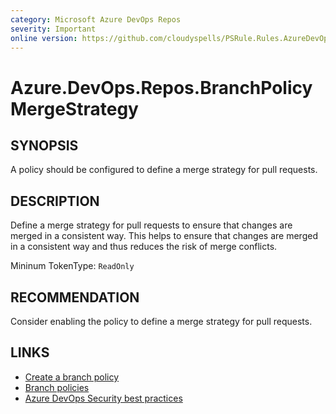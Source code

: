 ```yaml
---
category: Microsoft Azure DevOps Repos
severity: Important
online version: https://github.com/cloudyspells/PSRule.Rules.AzureDevOps/blob/main/src/PSRule.Rules.AzureDevOps/en/Azure.DevOps.Repos.BranchPolicyMergeStrategy.md
---
```


# Azure.DevOps.Repos.BranchPolicyMergeStrategy

## SYNOPSIS

A policy should be configured to define a merge strategy for pull requests.

## DESCRIPTION

Define a merge strategy for pull requests to ensure that changes are merged in a consistent way. This helps to ensure that changes are merged in a consistent way and thus reduces the risk of merge conflicts.

Mininum TokenType: `ReadOnly`

## RECOMMENDATION

Consider enabling the policy to define a merge strategy for pull requests.

## LINKS

- [Create a branch policy](https://docs.microsoft.com/en-us/azure/devops/repos/git/branch-policies?view=azure-devops)
- [Branch policies](https://docs.microsoft.com/en-us/azure/devops/repos/git/branch-policies-overview?view=azure-devops)
- [Azure DevOps Security best practices](https://docs.microsoft.com/en-us/azure/devops/user-guide/security-best-practices?view=azure-devops#repositories-and-branches)
